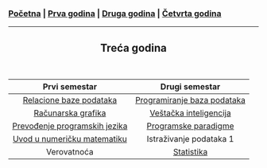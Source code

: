### [Početna](../README.md) | [Prva godina](/prva.md) | [Druga godina](/druga.md) | [Četvrta godina](/cetvrta.md)

---

<h2 style="text-align: center;">Treća godina</h2>

<br>

| **Prvi semestar** | **Drugi semestar** |
|:---:|:---:|
| [Relacione baze podataka](../courses/rbp.md) | [Programiranje baza podataka](../courses/pbp.md) |
| [Računarska grafika](../courses/rg.md) | [Veštačka inteligencija](../courses/vi.md) |
| [Prevođenje programskih jezika](../courses/ppj.md) | [Programske paradigme](../courses/pp.md) |
| [Uvod u numeričku matematiku](../courses/unm.md) | Istraživanje podataka 1 |
| Verovatnoća | [Statistika](../courses/st.md) |